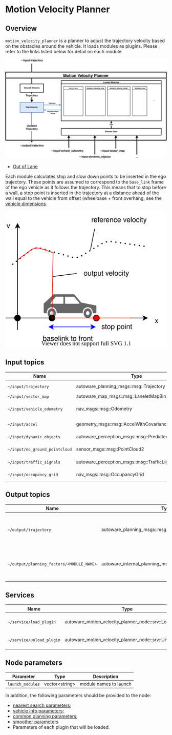 # Motion Velocity Planner

## Overview

`motion_velocity_planner` is a planner to adjust the trajectory velocity based on the obstacles around the vehicle.
It loads modules as plugins. Please refer to the links listed below for detail on each module.

![Architecture](./docs/MotionVelocityPlanner-InternalInterface.drawio.svg)

- [Out of Lane](https://github.com/autowarefoundation/autoware_universe/blob/main/planning/motion_velocity_planner/autoware_motion_velocity_out_of_lane_module/README.md)

Each module calculates stop and slow down points to be inserted in the ego trajectory.
These points are assumed to correspond to the `base_link` frame of the ego vehicle as it follows the trajectory.
This means that to stop before a wall, a stop point is inserted in the trajectory at a distance ahead of the wall equal to the vehicle front offset (wheelbase + front overhang, see the [vehicle dimensions](https://autowarefoundation.github.io/autoware-documentation/main/design/autoware-interfaces/components/vehicle-dimensions/).

![set_stop_velocity](./docs/set_stop_velocity.drawio.svg)

## Input topics

| Name                           | Type                                                  | Description                   |
| ------------------------------ | ----------------------------------------------------- | ----------------------------- |
| `~/input/trajectory`           | autoware_planning_msgs::msg::Trajectory               | input trajectory              |
| `~/input/vector_map`           | autoware_map_msgs::msg::LaneletMapBin                 | vector map                    |
| `~/input/vehicle_odometry`     | nav_msgs::msg::Odometry                               | vehicle position and velocity |
| `~/input/accel`                | geometry_msgs::msg::AccelWithCovarianceStamped        | vehicle acceleration          |
| `~/input/dynamic_objects`      | autoware_perception_msgs::msg::PredictedObjects       | dynamic objects               |
| `~/input/no_ground_pointcloud` | sensor_msgs::msg::PointCloud2                         | obstacle pointcloud           |
| `~/input/traffic_signals`      | autoware_perception_msgs::msg::TrafficLightGroupArray | traffic light states          |
| `~/input/occupancy_grid`       | nav_msgs::msg::OccupancyGrid                          | occupancy grid                |

## Output topics

| Name                                      | Type                                           | Description                                        |
| ----------------------------------------- | ---------------------------------------------- | -------------------------------------------------- |
| `~/output/trajectory`                     | autoware_planning_msgs::msg::Trajectory        | Ego trajectory with updated velocity profile       |
| `~/output/planning_factors/<MODULE_NAME>` | autoware_internal_planning_msgs::msg::PlanningFactorsArray | factors causing change in the ego velocity profile |

## Services

| Name                      | Type                                                     | Description                  |
| ------------------------- | -------------------------------------------------------- | ---------------------------- |
| `~/service/load_plugin`   | autoware_motion_velocity_planner_node::srv::LoadPlugin   | To request loading a plugin  |
| `~/service/unload_plugin` | autoware_motion_velocity_planner_node::srv::UnloadPlugin | To request unloaded a plugin |

## Node parameters

| Parameter        | Type             | Description            |
| ---------------- | ---------------- | ---------------------- |
| `launch_modules` | vector\<string\> | module names to launch |

In addition, the following parameters should be provided to the node:

- [nearest search parameters](https://github.com/autowarefoundation/autoware_launch/blob/main/autoware_launch/config/planning/scenario_planning/common/nearest_search.param.yaml);
- [vehicle info parameters](https://github.com/autowarefoundation/sample_vehicle_launch/blob/main/sample_vehicle_description/config/vehicle_info.param.yaml);
- [common planning parameters](https://github.com/autowarefoundation/autoware_launch/blob/main/autoware_launch/config/planning/scenario_planning/common/common.param.yaml);
- [smoother parameters](https://github.com/autowarefoundation/autoware_core/tree/main/planning/autoware_velocity_smoother/#parameters)
- Parameters of each plugin that will be loaded.
